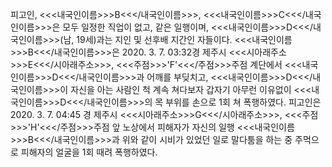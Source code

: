 피고인, <<<내국인이름>>>B<<</내국인이름>>>, <<<내국인이름>>>C<<</내국인이름>>>은 모두 일정한 직업이 없고, 같은 일행이며, <<<내국인이름>>>D<<</내국인이름>>>(남, 19세)과는 지인 및 선후배 지간인 자들이다.
<<<내국인이름>>>B<<</내국인이름>>>은 2020. 3. 7. 03:32경 제주시 <<<시아래주소>>>E<<</시아래주소>>>, <<<주점>>>'F'<<</주점>>>주점 계단에서 <<<내국인이름>>>D<<</내국인이름>>>과 어깨를 부딪치고, <<<내국인이름>>>D<<</내국인이름>>>이 자신을 아는 사람인 척 계속 쳐다보자 갑자기 아무런 이유없이 <<<내국인이름>>>D<<</내국인이름>>>의 목 부위를 손으로 1회 쳐 폭행하였다.
피고인은 2020. 3. 7. 04:45 경 제주시 <<<시아래주소>>>G<<</시아래주소>>>, <<<주점>>>'H'<<</주점>>>주점 앞 노상에서 피해자가 자신의 일행 <<<내국인이름>>>B<<</내국인이름>>>과 위와 같이 시비가 있었던 일로 말다툼을 하는 중 주먹으로 피해자의 얼굴을 1회 때려 폭행하였다.